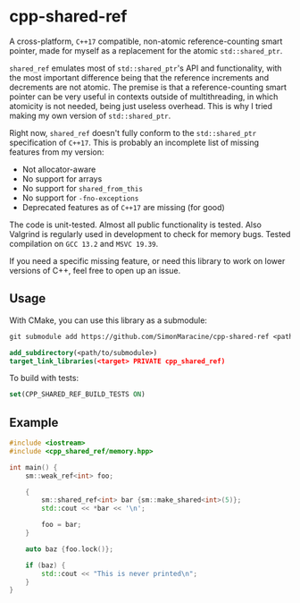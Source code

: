 # cpp-shared-ref

A cross-platform, `C++17` compatible, non-atomic reference-counting smart pointer, made for myself as a replacement
for the atomic `std::shared_ptr`.

`shared_ref` emulates most of `std::shared_ptr`'s API and functionality, with the most important difference being
that the reference increments and decrements are not atomic. The premise is that a reference-counting smart pointer
can be very useful in contexts outside of multithreading, in which atomicity is not needed, being just useless
overhead. This is why I tried making my own version of `std::shared_ptr`.

Right now, `shared_ref` doesn't fully conform to the `std::shared_ptr` specification of `C++17`. This is probably
an incomplete list of missing features from my version:

- Not allocator-aware
- No support for arrays
- No support for `shared_from_this`
- No support for `-fno-exceptions`
- Deprecated features as of `C++17` are missing (for good)

The code is unit-tested. Almost all public functionality is tested. Also Valgrind is regularly used in development
to check for memory bugs. Tested compilation on `GCC 13.2` and `MSVC 19.39`.

If you need a specific missing feature, or need this library to work on lower versions of C++, feel free to open
up an issue.

## Usage

With CMake, you can use this library as a submodule:

```txt
git submodule add https://github.com/SimonMaracine/cpp-shared-ref <path/to/submodule>
```

```cmake
add_subdirectory(<path/to/submodule>)
target_link_libraries(<target> PRIVATE cpp_shared_ref)
```

To build with tests:

```cmake
set(CPP_SHARED_REF_BUILD_TESTS ON)
```

## Example

```cpp
#include <iostream>
#include <cpp_shared_ref/memory.hpp>

int main() {
    sm::weak_ref<int> foo;

    {
        sm::shared_ref<int> bar {sm::make_shared<int>(5)};
        std::cout << *bar << '\n';

        foo = bar;
    }

    auto baz {foo.lock()};

    if (baz) {
        std::cout << "This is never printed\n";
    }
}
```

